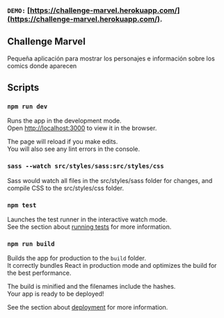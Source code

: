 ### `DEMO:` [https://challenge-marvel.herokuapp.com/](https://challenge-marvel.herokuapp.com/).

## Challenge Marvel

Pequeña aplicación para mostrar los personajes e información sobre los comics donde aparecen

## Scripts


### `npm run dev`

Runs the app in the development mode.<br />
Open [http://localhost:3000](http://localhost:3000) to view it in the browser.

The page will reload if you make edits.<br />
You will also see any lint errors in the console.

### `sass --watch src/styles/sass:src/styles/css`

Sass would watch all files in the src/styles/sass folder for changes, and compile CSS to the src/styles/css folder.

### `npm test`

Launches the test runner in the interactive watch mode.<br />
See the section about [running tests](https://facebook.github.io/create-react-app/docs/running-tests) for more information.

### `npm run build`

Builds the app for production to the `build` folder.<br />
It correctly bundles React in production mode and optimizes the build for the best performance.

The build is minified and the filenames include the hashes.<br />
Your app is ready to be deployed!

See the section about [deployment](https://facebook.github.io/create-react-app/docs/deployment) for more information.


